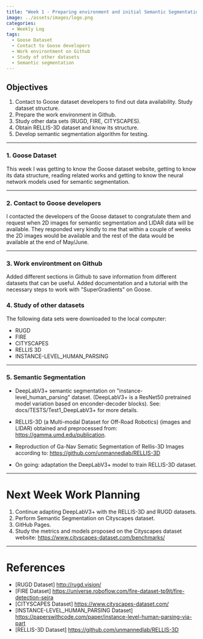 ```yaml
---
title: "Week 1 - Preparing environment and initial Semantic Segmentation"
image: ../assets/images/logo.png
categories:
  - Weekly Log
tags:
  - Goose Dataset
  - Contact to Goose developers
  - Work environtment on Github 
  - Study of other datasets
  - Semantic segmentation
---
```


## Objectives 

1.  Contact to Goose dataset developers to find out data availability. Study dataset structure.
2.  Prepare the work environment in Github.
3.  Study other data sets (RUGD, FIRE, CITYSCAPES).
6.  Obtain RELLIS-3D dataset and know its structure.
7.  Develop semantic segmentation algorithm for testing.
---

### 1. Goose Dataset

This week I was getting to know the Goose dataset website, getting to know its data structure, reading related works and getting to know the neural network models used for semantic segmentation.

---

### 2. Contact to Goose developers

I contacted the developers of the Goose dataset to congratulate them and request when 2D images for semantic segmentation and LIDAR data will be available. They responded very kindly to me that within a couple of weeks the 2D images would be available and the rest of the data would be available at the end of May/June.

---

### 3. Work environtment on Github 

Added different sections in Github to save information from different datasets that can be useful. Added documentation and a tutorial with the necessary steps to work with "SuperGradients" on Goose.

### 4. Study of other datasets

The following data sets were downloaded to the local computer:
  - RUGD
  - FIRE
  - CITYSCAPES
  - RELLIS 3D
  - INSTANCE-LEVEL_HUMAN_PARSING

---

### 5. Semantic Segmentation

- DeepLabV3+ semantic segmentation on "instance-level_human_parsing" dataset. (DeepLabV3+ is a ResNet50 pretrained model variation based on enconder-decoder blocks). See: docs/TESTS/Test1_DeepLabV3+ for more details.
- RELLIS-3D (a Multi-modal Dataset for Off-Road Robotics) (images and LIDAR) obtained and preprocessed from: https://gamma.umd.edu/publication.
- Reproduction of Ga-Nav Sematic Segmentation of Rellis-3D Images according to: https://github.com/unmannedlab/RELLIS-3D
  
- On going: adaptation the DeepLabV3+ model to train RELLIS-3D dataset.

---

# Next Week Work Planning

  1. Continue adapting DeepLabV3+ with the RELLIS-3D and RUGD datasets.
  2. Perform Semantic Segmentation on Cityscapes dataset.
  3. GitHub Pages.
  4. Study the metrics and models proposed on the Cityscapes dataset website: https://www.cityscapes-dataset.com/benchmarks/

---

# References

* [RUGD Dataset] http://rugd.vision/
* [FIRE Dataset] https://universe.roboflow.com/fire-dataset-tp9jt/fire-detection-sejra
* [CITYSCAPES Dataset] https://www.cityscapes-dataset.com/
* [INSTANCE-LEVEL_HUMAN_PARSING Dataset] https://paperswithcode.com/paper/instance-level-human-parsing-via-part
* [RELLIS-3D Dataset] https://github.com/unmannedlab/RELLIS-3D
